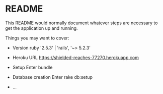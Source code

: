 # README

This README would normally document whatever steps are necessary to get the
application up and running.

Things you may want to cover:

* Version
    ruby '2.5.3' | 'rails', '~> 5.2.3'

* Heroku URL
    https://shielded-reaches-77270.herokuapp.com

* Setup
    Enter bundle

* Database creation
    Enter rake db:setup

* ...
